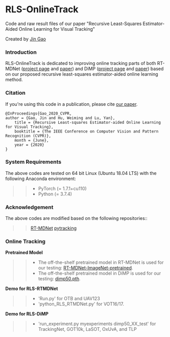 # RLS-OnlineTrack
Code and raw result files of our paper "Recursive Least-Squares Estimator-Aided Online Learning for Visual Tracking"

Created by [Jin Gao](http://people.ucas.ac.cn/~jgao?language=en)

### Introduction
RLS-OnlineTrack is dedicated to improving online tracking parts of both RT-MDNet ([project page](https://github.com/IlchaeJung/RT-MDNet) and [paper](https://openaccess.thecvf.com/content_ECCV_2018/papers/Ilchae_Jung_Real-Time_MDNet_ECCV_2018_paper.pdf)) and DiMP ([project page](https://github.com/visionml/pytracking) and [paper](https://openaccess.thecvf.com/content_ICCV_2019/papers/Bhat_Learning_Discriminative_Model_Prediction_for_Tracking_ICCV_2019_paper.pdf)) based on our proposed recursive least-squares estimator-aided online learning method.

### Citation
If you're using this code in a publication, please cite [our paper](https://openaccess.thecvf.com/content_CVPR_2020/html/Gao_Recursive_Least-Squares_Estimator-Aided_Online_Learning_for_Visual_Tracking_CVPR_2020_paper.html).

	@InProceedings{Gao_2020_CVPR,
   	author = {Gao, Jin and Hu, Weiming and Lu, Yan},
    	title = {Recursive Least-squares Estimator-aided Online Learning for Visual Tracking},
    	booktitle = {The IEEE Conference on Computer Vision and Pattern Recognition (CVPR)},
    	month = {June},
    	year = {2020}
  	}
  

### System Requirements

The above codes are tested on 64 bit Linux (Ubuntu 18.04 LTS) with the following Anaconda environment:
>> * PyTorch (= 1.7.1+cu110)
>> * Python (= 3.7.4)

### Acknowledgement

The above codes are modified based on the following repositories::
>> [RT-MDNet](https://github.com/IlchaeJung/RT-MDNet)
>> [pytracking](https://github.com/visionml/pytracking)

### Online Tracking

**Pretrained Model**
>> * The off-the-shelf pretrained model in RT-MDNet is used for our testing: [RT-MDNet-ImageNet-pretrained](https://www.dropbox.com/s/lr8uft05zlo21an/rt-mdnet.pth?dl=0).
>> * The off-the-shelf pretrained model in DiMP is used for our testing: [dimp50.pth](https://github.com/visionml/pytracking/blob/master/MODEL_ZOO.md#Models).

**Demo for RLS-RTMDNet**
>> * 'Run.py' for OTB and UAV123
>> * 'python_RLS_RTMDNet.py' for VOT16/17.

**Demo for RLS-DiMP**
>> * 'run_experiment.py myexperiments dimp50_XX_test' for TrackingNet, GOT10k, LaSOT, OxUvA, and TLP
